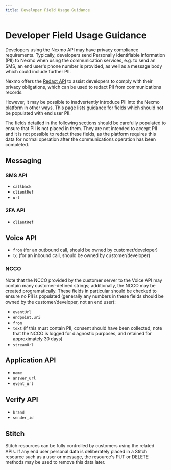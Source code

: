```yaml
---
title: Developer Field Usage Guidance
---
```


# Developer Field Usage Guidance

Developers using the Nexmo API may have privacy compliance requirements. Typically, developers send Personally Identifiable Information (PII) to Nexmo when using the communication services, e.g. to send an SMS, an end user's phone number is provided, as well as a message body which could include further PII.

Nexmo offers the [Redact API](/redact/overview) to assist developers to comply with their privacy obligations, which can be used to redact PII from communications records.

However, it may be possible to inadvertently introduce PII into the Nexmo platform in other ways. This page lists guidance for fields which should not be populated with end user PII.

The fields detailed in the following sections should be carefully populated to ensure that PII is not placed in them. They are not intended to accept PII and it is not possible to redact these fields, as the platform requires this data for normal operation after the communications operation has been completed.

## Messaging

### SMS API

* `callback`
* `clientRef`
* `url`

### 2FA API

* `clientRef`

## Voice API

* `from` (for an outbound call, should be owned by customer/developer)
* `to` (for an inbound call, should be owned by customer/developer)

### NCCO

Note that the NCCO provided by the customer server to the Voice API may contain many customer-defined strings; additionally, the NCCO may be created programatically. These fields in particular should be checked to ensure no PII is populated (generally any numbers in these fields should be owned by the customer/developer, not an end user):

* `eventUrl`
* `endpoint.uri`
* `from`
* `text` (if this must contain PII, consent should have been collected; note that the NCCO is logged for diagnostic purposes, and retained for approximately 30 days)
* `streamUrl`

## Application API

* `name`
* `answer_url`
* `event_url`

## Verify API

* `brand`
* `sender_id`

## Stitch

Stitch resources can be fully controlled by customers using the related APIs. If any end user personal data is deliberately placed in a Stitch resource such as a user or message, the resource's PUT or DELETE methods may be used to remove this data later.
